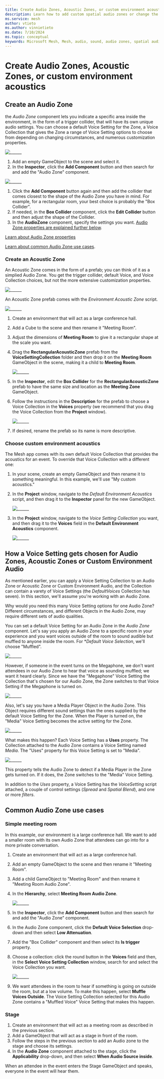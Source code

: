 ```yaml
---
title: Create Audio Zones, Acoustic Zones, or custom environment acoustics
description: Learn how to add custom spatial audio zones or change the default acoustics in your Mesh environment. 
ms.service: mesh
author: vtieto
ms.author: vinnietieto
ms.date: 7/10/2024
ms.topic: conceptual
keywords: Microsoft Mesh, Mesh, audio, sound, audio zones, spatial audio, spatialization, voices, 3D audio, surround sound, acoustics
---
```


# Create Audio Zones, Acoustic Zones, or custom environment acoustics

## Create an Audio Zone

the *Audio Zone* component lets you indicate a specific area inside the environment, in the form of a trigger collider, that will have its own unique audio settings. You can choose a default Voice Setting for the Zone, a Voice Collection that gives the Zone a range of Voice Setting options to choose from depending on changing circumstances, and numerous customization properties.

![______](../../../media/enhance-your-environment/audio-zones/067-audio-zone-component.png)

1. Add an empty GameObject to the scene and select it.
1. In the **Inspector**, click the **Add Component** button and then search for and add the "Audio Zone" component.

![______](../../../media/enhance-your-environment/audio-zones/032-add-audio-zone-component.png)

1. Click the **Add Component** button again and then add the collider that comes closest to the shape of the Audio Zone you have in mind. For example, for a rectangular room, your best choice is probably the "Box Collider".
1. If needed, in the **Box Collider** component, click the **Edit Collider** button and then adjust the shape of the Collider.
1. In the **AudioZone** component, specify the settings you want. [Audio Zone properties are explained further below](#audio-zone-properties).

[Learn about Audio Zone properties](./audio-zone-properties.md)

[Learn about common Audio Zone use cases](#common-audio-zone-use-cases).

### Create an Acoustic Zone

An Acoustic Zone comes in the form of a prefab; you can think of it as a simplied Audio Zone. You get the trigger collider, default Voice, and Voice Collection choices, but not the more extensive customization properties.

 ![______](../../../media/enhance-your-environment/audio-zones/030-acoustic-zones.png)

An Acoustic Zone prefab comes with the *Environment Acoustic Zone* script.

 ![______](../../../media/enhance-your-environment/audio-zones/031-env-acoustic-zone-script.png)

1. Create an environment that will act as a large conference hall.
1. Add a Cube to the scene and then rename it "Meeting Room".
1. Adjust the dimensions of **Meeting Room** to give it a rectangular shape at the scale you want.
1. Drag the **RectangularAcousticZone** prefab from the **VoiceSettingCollection** folder and then drop it on the **Meeting Room** GameObject in the scene, making it a child to **Meeting Room**.

    ![______](../../../media/enhance-your-environment/audio-zones/063-add-rect-acoustic-zone.png)

1. In the **Inspector**, edit the **Box Collider** for the **RectangularAcousticZone** prefab to have the same size and location as the **Meeting Zone** GameObject.
1. Follow the instructions in the **Description** for the prefab to choose a Voice Collection in the **Voices** property (we recommend that you drag the Voice Collection from the **Project** window). 

    ![______](../../../media/enhance-your-environment/audio-zones/064-prefab-description.png)

1. If desired, rename the prefab so its name is more descriptive.

### Choose custom environment acoustics

The Mesh app comes with its own default Voice Collection that provides the acoustics for an event. To override that Voice Collection with a different one:

1. In your scene, create an empty GameObject and then rename it to something meaningful. In this example, we'll use "My custom acoustics."
1. In the **Project** window, navigate to the *Default Environment Acoustics* script, and then drag it to the **Inspector** panel for the new GameObject.

    ![______](../../../media/enhance-your-environment/audio-zones/068-env-acoustic-zone.png)

1. In the **Project** window, navigate to the *Voice Setting Collection* you want, and then drag it to the **Voices** field in the **Default Environment Acoustics** component.

    ![______](../../../media/enhance-your-environment/audio-zones/069-my-default-voices.png)

## How a Voice Setting gets chosen for Audio Zones, Acoustic Zones or Custom Environment Audio

As mentioned earlier, you can apply a Voice Setting Collection to an Audio Zone or Acoustic Zone or Custom Environment Audio, and the Collection can contain a varety of Voice Settings (the *DefaultVoices* Collection has seven). In this section, we'll assume you're working with an Audio Zone.

Why would you need this many Voice Setting options for one Audio Zone? Different circumstances, and different Objects in the Audio Zone, may require different sets of audio qualities.

You can set a default Voice Setting for an Audio Zone in the *Audio Zone* component. Let's say you apply an Audio Zone to a specific room in your experience and you want voices outside of the room to sound audible but muffled to anyone inside the room. For **Default Voice Selection*, we'll choose "Muffled".

![______](../../../media/enhance-your-environment/audio-zones/038-muffled.png)

However, if someone in the event turns on the Megaphone, we don't want attendees in our Audio Zone to hear that voice as sounding muffled; we want it heard clearly. Since we have the "Megaphone" Voice Setting the Collection that's chosen for our Audio Zone, the Zone switches to that Voice Setting if the Megaphone is turned on.

![______](../../../media/enhance-your-environment/audio-zones/039-megaphone.png)

Also, let's say you have a Media Player Object in the Audio Zone. This Object requires different sound settings than the ones supplied by the default Voice Setting for the Zone. When the Player is turned on, the "Media" Voice Setting becomes the active setting for the Zone.

![______](../../../media/enhance-your-environment/audio-zones/040-media.png)

What makes this happen? Each Voice Setting has a **Uses** property. The Collection attached to the Audio Zone contains a Voice Setting named *Media*. The "Uses" property for this Voice Setting is set to "Media".

![______](../../../media/enhance-your-environment/audio-zones/041-uses.png)

This property tells the Audio Zone to detect if a Media Player in the Zone gets turned on. If it does, the Zone switches to the "Media" Voice Setting.

In addition to the *Uses* property, a Voice Setting has the *VoiceSetting* script attached, a couple of control settings (*Spread* and *Spatial Blend*), and one or more *filters*.

## Common Audio Zone use cases

### Simple meeting room

In this example, our environment is a large conference hall. We want to add a smaller room with its own Audio Zone that attendees can go into for a more private conversation.

1. Create an environment that will act as a large conference hall.
1. Add an empty GameObject to the scene and then rename it "Meeting Room".
1. Add a child GameObject to "Meeting Room" and then rename it "Meeting Room Audio Zone".
1. In the **Hierarchy**, select **Meeting Room Audio Zone**.

    ![______](../../../media/enhance-your-environment/audio-zones/056-meeting-room-audio-zone.png)

1. In the **Inspector**, click the **Add Component** button and then search for and add the "Audio Zone" component.
1. In the Audio Zone component, click the **Default Voice Selection** drop-down and then select **Low Attenuation**.
1. Add the "Box Collider" component and then select its **Is trigger** property.
1. Choose a collection: click the round button in the **Voices** field and then, in the **Select Voice Setting Collection** window, search for and select the Voice Collection you want.

    ![______](../../../media/enhance-your-environment/audio-zones/055-select-voice-collection.png)

1. We want attendees in the room to hear if something is going on outside the room, but at a low volume. To make this happen, select **Muffle Voices Outside**. The Voice Setting Collection selected for this Audio Zone contains a "Muffled Voice" Voice Setting that makes this happen.

### Stage

1. Create an environment that will act as a meeting room as described in the previous section.
1. Add a GameObject that will act as a stage in front of the room.
1. Follow the steps in the previous section to add an Audio zone to the stage and choose its settings.
1. In the **Audio Zone** component attached to the stage, click the **Applicability** drop-down, and then select **When Audio Source inside**.

When an attendee in the event enters the Stage GameObject and speaks, everyone in the event will hear them.

